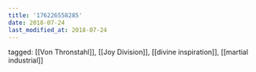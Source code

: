 ```yaml
---
title: '176226558285'
date: 2018-07-24
last_modified_at: 2018-07-24
---
```

tagged: [[Von Thronstahl]], [[Joy Division]], [[divine inspiration]], [[martial industrial]]
<iframe frameborder="0" height="1" id="ga_target" scrolling="no" style="background-color:transparent; overflow:hidden; position:absolute; top:0; left:0; z-index:9999;" width="1"></iframe>
